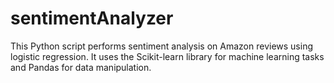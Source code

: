 # sentimentAnalyzer
This Python script performs sentiment analysis on Amazon reviews using logistic regression. It uses the Scikit-learn library for machine learning tasks and Pandas for data manipulation.
